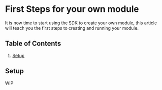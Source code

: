 # First Steps for your own module

It is now time to start using the SDK to create your own module, this article will teach you the first steps to creating and running your module.

## Table of Contents

1. [Setup](#setup)

## Setup

WIP
